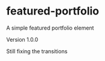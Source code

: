 # featured-portfolio
A simple featured portfolio element

Version 1.0.0

Still fixing the transitions
